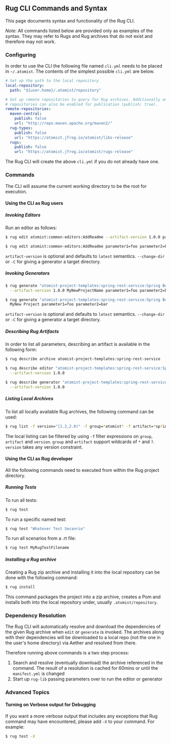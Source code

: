## Rug CLI Commands and Syntax

This page documents syntax and functionality of the Rug CLI.

*Note:* All commands listed below are provided only as examples of the
syntax.  They may refer to Rugs and Rug archives that do not exist and
therefore may not work.

### Configuring

In order to use the CLI the following file named `cli.yml` needs to be
placed in `~/.atomist`.  The contents of the simplest possible
`cli.yml` are below.

```yaml
# Set up the path to the local repository
local-repository:
  path: "${user.home}/.atomist/repository"

# Set up remote repositories to query for Rug archives. Additionally one of the
# repositories can also be enabled for publication (publish: true).
remote-repositories:
  maven-central:
    publish: false
    url: "http://repo.maven.apache.org/maven2/"
  rug-types:
    publish: false
    url: "https://atomist.jfrog.io/atomist/libs-release"
  rugs:
    publish: false
    url: "https://atomist.jfrog.io/atomist/rugs-release"
```

The Rug CLI will create the above `cli.yml` if you do not already have
one.

### Commands

The CLI will assume the current working directory to be the root for execution.

#### Using the CLI as Rug users

##### Invoking Editors

Run an editor as follows:

```sh
$ rug edit atomist:common-editors:AddReadme --artifact-version 1.0.0 parameter1=foo parameter2=bar

$ rug edit atomist:common-editors:AddReadme parameter1=foo parameter2=bar
```

`artifact-version` is optional and defaults to `latest` semantics.
`--change-dir` or `-C` for giving a generator a target directory.

##### Invoking Generators

```sh
$ rug generate "atomist-project-templates:spring-rest-service:Spring Boot Microservice" \
  --artifact-version 1.0.0 MyNewProjectName parameter1=foo parameter2=bar

$ rug generate "atomist-project-templates:spring-rest-service:Spring Boot Microservice" \
  MyNew Project parameter1=foo parameter2=bar
```

`artifact-version` is optional and defaults to `latest` semantics.
`--change-dir` or `-C` for giving a generator a target directory.

##### Describing Rug Artifacts

In order to list all parameters, describing an artifact is available in the
following form:

```sh
$ rug describe archive atomist-project-templates:spring-rest-service

$ rug describe editor "atomist-project-templates:spring-rest-service:Spring Boot Microservice" \
  --artifact-version 1.0.0

$ rug describe generator "atomist-project-templates:spring-rest-service:Spring Boot Microservice" \
  --artifact-version 1.0.0
```

##### Listing Local Archives

To list all locally available Rug archives, the following command can be used:

```sh
$ rug list -f version="[1.2,2.0)" -f group=*atomist* -f artifact=*sp?ing*
```

The local listing can be filtered by using `-f` filter expressions on `group`,
`artifact` and `version`. `group` and `artifact` support wildcards of `*` and `?`.
`version` takes any version constraint.

#### Using the CLI as Rug developer

All the following commands need to executed from within the Rug project directory.

##### Running Tests

To run all tests:

```sh
$ rug test
```

To run a specific named test:

```sh
$ rug test "Whatever Test Secanrio"
```

To run all scenarios from a .rt file:

```sh
$ rug test MyRugTestFilename
```

##### Installing a Rug archive

Creating a Rug zip archive and installing it into the local repository
can be done with the following command:

```sh
$ rug install
```

This command packages the project into a zip archive, creates a Pom
and installs both into the local repository under, usually
`.atomist/repository`.

### Dependency Resolution

The Rug CLI will automatically resolve and download the dependencies
of the given Rug archive when `edit` or `generate` is invoked. The
archives along with their dependencies will be downloaded to a local
repo (not the one in the user's home directory) via Aether and
resolved from there.

Therefore running above commands is a two step process:

1.  Search and resolve (eventually download) the archive referenced in
    the command. The result of a resolution is cached for 60mins or
    until the `manifest.yml` is changed
2.  Start up `rug-lib` passing parameters over to run the editor or
    generator

### Advanced Topics

#### Turning on Verbose output for Debugging

If you want a more verbose output that includes any exceptions that
Rug command may have encountered, please add `-X` to your command.
For example:

```sh
$ rug test -X
```
